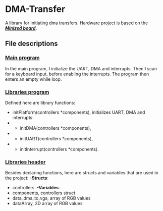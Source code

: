 # DMA-Transfer
A library for initiating dma transfers. Hardware project is based on the [***Minized board***](https://www.avnet.com/wps/portal/us/products/avnet-boards/avnet-board-families/minized/).
## File descriptions
### [Main program](main.c)
In the main program, I initialize the UART, DMA and interrupts. Then I scan for a keyboard input, before enabling the interrupts. The program then enters an empty while loop.
### [Libraries program](libs.c)
Defined here are library functions:
- initPlatform(controllers *components), initializes UART, DMA and interrupts:
- - initDMA(controllers *components),
- - initUART(controllers *components),
- - initInterrupt(controllers *components).
### [Libraries header](libs.h)
Besides declaring functions, here are structs and variables that are used in the project:
**-Structs**:
- controllers.
**-Variables**:
- components, controllers struct
- data_dma_to_vga, array of RGB values
- dataArray, 2D array of RGB values
